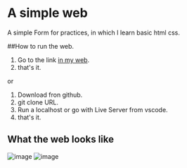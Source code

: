 # A simple web  

A simple Form for practices, in which I learn basic html css.

##How to run the web.
1. Go to the link [in my web](https://jorgegso.github.io/formResponsiv/).
2. that's it.

or 

1. Download  fron github.
2. git clone URL.
3. Run a localhost or go with Live Server from vscode.
4. that's it.

## What the web looks like
![image](https://user-images.githubusercontent.com/63064991/128811020-8d78b941-d6f4-4e98-b5c8-f9cdf63e1453.png)
![image](https://user-images.githubusercontent.com/63064991/128811072-4579d2eb-2efa-4bbb-99d1-d215d375ea3c.png)
